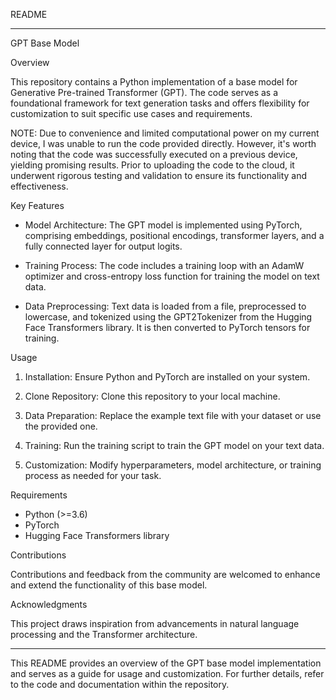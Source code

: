 README

--------------------------------

 GPT Base Model

 Overview

This repository contains a Python implementation of a base model for Generative Pre-trained Transformer (GPT). The code serves as a foundational framework for text generation tasks and offers flexibility for customization to suit specific use cases and requirements.

NOTE: Due to convenience and limited computational power on my current device, I was unable to run the code provided directly. However, it's worth noting that the code was successfully executed on a previous device, yielding promising results. Prior to uploading the code to the cloud, it underwent rigorous testing and validation to ensure its functionality and effectiveness.

 Key Features

- Model Architecture: The GPT model is implemented using PyTorch, comprising embeddings, positional encodings, transformer layers, and a fully connected layer for output logits.

- Training Process: The code includes a training loop with an AdamW optimizer and cross-entropy loss function for training the model on text data.

- Data Preprocessing: Text data is loaded from a file, preprocessed to lowercase, and tokenized using the GPT2Tokenizer from the Hugging Face Transformers library. It is then converted to PyTorch tensors for training.

 Usage

1. Installation: Ensure Python and PyTorch are installed on your system.

2. Clone Repository: Clone this repository to your local machine.

3. Data Preparation: Replace the example text file with your dataset or use the provided one.

4. Training: Run the training script to train the GPT model on your text data.

5. Customization: Modify hyperparameters, model architecture, or training process as needed for your task.

 Requirements

- Python (>=3.6)
- PyTorch
- Hugging Face Transformers library

 Contributions

Contributions and feedback from the community are welcomed to enhance and extend the functionality of this base model.

 Acknowledgments

This project draws inspiration from advancements in natural language processing and the Transformer architecture.

---------------------------------

This README provides an overview of the GPT base model implementation and serves as a guide for usage and customization. For further details, refer to the code and documentation within the repository.